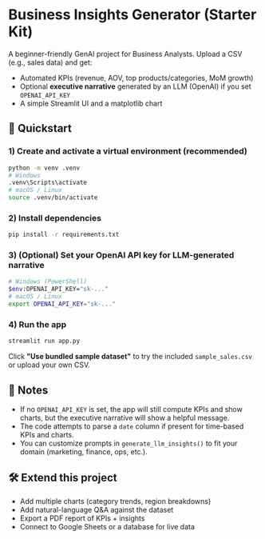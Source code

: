 
# Business Insights Generator (Starter Kit)

A beginner-friendly GenAI project for Business Analysts. Upload a CSV (e.g., sales data) and get:
- Automated KPIs (revenue, AOV, top products/categories, MoM growth)
- Optional **executive narrative** generated by an LLM (OpenAI) if you set `OPENAI_API_KEY`
- A simple Streamlit UI and a matplotlib chart

## 🚀 Quickstart

### 1) Create and activate a virtual environment (recommended)
```bash
python -m venv .venv
# Windows
.venv\Scripts\activate
# macOS / Linux
source .venv/bin/activate
```

### 2) Install dependencies
```bash
pip install -r requirements.txt
```

### 3) (Optional) Set your OpenAI API key for LLM-generated narrative
```bash
# Windows (PowerShell)
$env:OPENAI_API_KEY="sk-..."
# macOS / Linux
export OPENAI_API_KEY="sk-..."
```

### 4) Run the app
```bash
streamlit run app.py
```

Click **"Use bundled sample dataset"** to try the included `sample_sales.csv` or upload your own CSV.

## 🧩 Notes
- If no `OPENAI_API_KEY` is set, the app will still compute KPIs and show charts, but the executive narrative will show a helpful message.
- The code attempts to parse a `date` column if present for time-based KPIs and charts.
- You can customize prompts in `generate_llm_insights()` to fit your domain (marketing, finance, ops, etc.).

## 🛠️ Extend this project
- Add multiple charts (category trends, region breakdowns)
- Add natural-language Q&A against the dataset
- Export a PDF report of KPIs + insights
- Connect to Google Sheets or a database for live data
